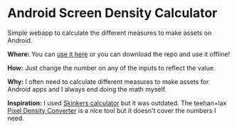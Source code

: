 Android Screen Density Calculator
=================================

Simple webapp to calculate the different measures to make assets on Android.

**Where:** You can [use it here](http://jiserra.github.io/android-screen-density-calculator/calculator.html) or you can download the repo and use it offline!

**How:** Just change the number on any of the inputs to reflect the value.

**Why:** I often need to calculate different measures to make assets for Android apps and I always end doing the math myself.

**Inspiration:** I used [Skinkers calculator](http://www.skinkers.com/2011/04/08/android-density-pixel-dp-pixel-px-calculator/) but it was outdated. The teehan+lax [Pixel Density Converter](http://www.teehanlax.com/tools/density/) is a nice tool but it doesn't cover the numbers I need.
